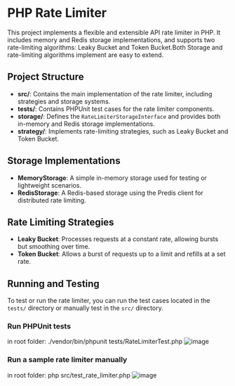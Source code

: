 # PHP Rate Limiter

This project implements a flexible and extensible API rate limiter in PHP. It includes memory and Redis storage implementations, and supports two rate-limiting algorithms: Leaky Bucket and Token Bucket.Both Storage and  rate-limiting algorithms implement are easy to extend.

## Project Structure

- **src/**: Contains the main implementation of the rate limiter, including strategies and storage systems.
- **tests/**: Contains PHPUnit test cases for the rate limiter components.
- **storage/**: Defines the `RateLimiterStorageInterface` and provides both in-memory and Redis storage implementations.
- **strategy/**: Implements rate-limiting strategies, such as Leaky Bucket and Token Bucket.

## Storage Implementations

- **MemoryStorage**: A simple in-memory storage used for testing or lightweight scenarios.
- **RedisStorage**: A Redis-based storage using the Predis client for distributed rate limiting.

## Rate Limiting Strategies

- **Leaky Bucket**: Processes requests at a constant rate, allowing bursts but smoothing over time.
- **Token Bucket**: Allows a burst of requests up to a limit and refills at a set rate.

## Running and Testing

To test or run the rate limiter, you can run the test cases located in the `tests/` directory or manually test in the `src/` directory.

### Run PHPUnit tests
in root folder: ./vendor/bin/phpunit tests/RateLimiterTest.php
![image](https://github.com/user-attachments/assets/639bb7c9-d809-4eb0-bb02-4fe333afe1dd)


### Run a sample rate limiter manually
in root folder: php src/test_rate_limiter.php
![image](https://github.com/user-attachments/assets/be6318a6-c7d8-4a2a-9376-98c16d09b248)

